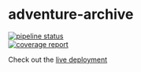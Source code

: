 # adventure-archive
[![pipeline status](https://gitlab.com/brennanwilkes/adventure-archive/badges/main/pipeline.svg)](https://gitlab.com/brennanwilkes/adventure-archive/-/commits/main)  
[![coverage report](https://gitlab.com/brennanwilkes/adventure-archive/badges/development/coverage.svg)](https://gitlab.com/brennanwilkes/adventure-archive/-/commits/main)

Check out the [live deployment](https://adventure-archive.herokuapp.com/)
